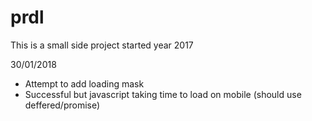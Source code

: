 # prdl

This is a small side project started year 2017 

30/01/2018 

- Attempt to add loading mask
- Successful but javascript taking time to load on mobile (should use deffered/promise)
